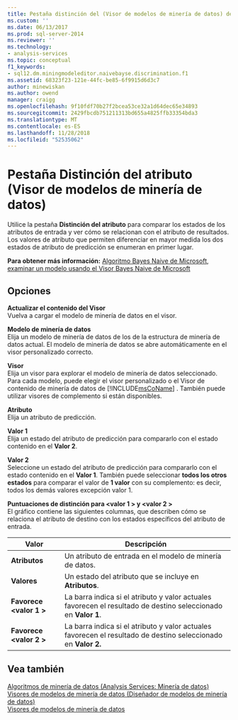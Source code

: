 ```yaml
---
title: Pestaña distinción del (Visor de modelos de minería de datos) del atributo | Microsoft Docs
ms.custom: ''
ms.date: 06/13/2017
ms.prod: sql-server-2014
ms.reviewer: ''
ms.technology:
- analysis-services
ms.topic: conceptual
f1_keywords:
- sql12.dm.miningmodeleditor.naivebayse.discrimination.f1
ms.assetid: 68323f23-121e-44fc-be85-6f9915d6d3c7
author: minewiskan
ms.author: owend
manager: craigg
ms.openlocfilehash: 9f10fdf70b27f2bcea53ce32a1d64dec65e34893
ms.sourcegitcommit: 2429fbcdb751211313bd655a4825ffb33354bda3
ms.translationtype: MT
ms.contentlocale: es-ES
ms.lasthandoff: 11/28/2018
ms.locfileid: "52535062"
---
```

# <a name="attribute-discrimination-tab-mining-model-viewer"></a>Pestaña Distinción del atributo (Visor de modelos de minería de datos)
  Utilice la pestaña **Distinción del atributo** para comparar los estados de los atributos de entrada y ver cómo se relacionan con el atributo de resultados. Los valores de atributo que permiten diferenciar en mayor medida los dos estados de atributo de predicción se enumeran en primer lugar.  
  
 **Para obtener más información:** [Algoritmo Bayes Naive de Microsoft](data-mining/microsoft-naive-bayes-algorithm.md), [examinar un modelo usando el Visor Bayes Naive de Microsoft](data-mining/browse-a-model-using-the-microsoft-naive-bayes-viewer.md)  
  
## <a name="options"></a>Opciones  
 **Actualizar el contenido del Visor**  
 Vuelva a cargar el modelo de minería de datos en el visor.  
  
 **Modelo de minería de datos**  
 Elija un modelo de minería de datos de los de la estructura de minería de datos actual. El modelo de minería de datos se abre automáticamente en el visor personalizado correcto.  
  
 **Visor**  
 Elija un visor para explorar el modelo de minería de datos seleccionado. Para cada modelo, puede elegir el visor personalizado o el Visor de contenido de minería de datos de [!INCLUDE[msCoName](../includes/msconame-md.md)] . También puede utilizar visores de complemento si están disponibles.  
  
 **Atributo**  
 Elija un atributo de predicción.  
  
 **Valor 1**  
 Elija un estado del atributo de predicción para compararlo con el estado contenido en el **Valor 2**.  
  
 **Valor 2**  
 Seleccione un estado del atributo de predicción para compararlo con el estado contenido en el **Valor 1**. También puede seleccionar **todos los otros estados** para comparar el valor de **1 valor** con su complemento: es decir, todos los demás valores excepción valor 1.  
  
 **Puntuaciones de distinción para \<valor 1 > y \<valor 2 >**  
 El gráfico contiene las siguientes columnas, que describen cómo se relaciona el atributo de destino con los estados específicos del atributo de entrada.  
  
|Valor|Descripción|  
|-----------|-----------------|  
|**Atributos**|Un atributo de entrada en el modelo de minería de datos.|  
|**Valores**|Un estado del atributo que se incluye en **Atributos**.|  
|**Favorece \<valor 1 >**|La barra indica si el atributo y valor actuales favorecen el resultado de destino seleccionado en **Valor 1**.|  
|**Favorece \<valor 2 >**|La barra indica si el atributo y valor actuales favorecen el resultado de destino seleccionado en **Valor 2.**|  
  
## <a name="see-also"></a>Vea también  
 [Algoritmos de minería de datos &#40;Analysis Services: Minería de datos&#41;](data-mining/data-mining-algorithms-analysis-services-data-mining.md)   
 [Visores de modelos de minería de datos &#40;Diseñador de modelos de minería de datos&#41;](mining-model-viewers-data-mining-model-designer.md)   
 [Visores de modelos de minería de datos](data-mining/data-mining-model-viewers.md)  
  
  
